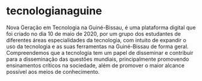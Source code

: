 # tecnologianaguine
Nova Geração em Tecnologia na Guiné-Bissau, é uma plataforma digital que foi criado no dia 10 de maio de 2020, por um grupo dos estudantes de diferentes áreas especialidades da tecnologia, com intuito de expandir o uso da tecnologia e as suas ferramentas na Guiné-Bissau de forma geral.  Compreendemos que a tecnologia tem um papel de disseminar e contribuir para a disseminação das questões mundiais, principalmente promovendo ensinamentos críticos na sociedade, além de promover o maior alcance possível aos meios de conhecimento.
